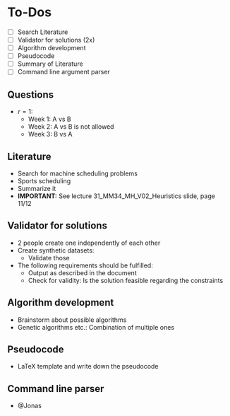 # To-Dos

- [ ] Search Literature
- [ ] Validator for solutions (2x)
- [ ] Algorithm development
- [ ] Pseudocode
- [ ] Summary of Literature
- [ ] Command line argument parser

## Questions
- $r = 1$:
  - Week 1: A vs B
  - Week 2: A vs B is not allowed
  - Week 3: B vs A

## Literature
- Search for machine scheduling problems
- Sports scheduling
- Summarize it
- **IMPORTANT:** See lecture 31_MM34_MH_V02_Heuristics slide, page 11/12

## Validator for solutions
- 2 people create one independently of each other
- Create synthetic datasets:
  - Validate those
- The following requirements should be fulfilled:
  - Output as described in the document 
  - Check for validity: Is the solution feasible regarding the constraints

## Algorithm development
- Brainstorm about possible algorithms
- Genetic algorithms etc.: Combination of multiple ones

## Pseudocode
- LaTeX template and write down the pseudocode

## Command line parser
- @Jonas
